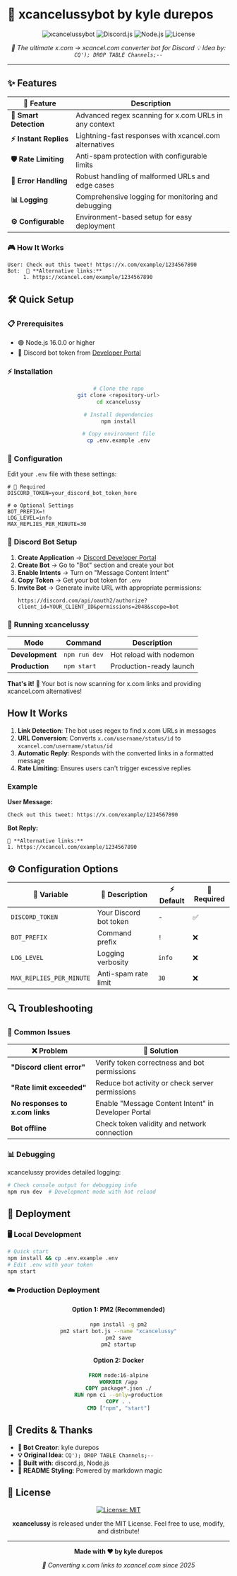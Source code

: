 # 🚀 **xcancelussybot** by kyle durepos

<div align="center">

![xcancelussybot](https://img.shields.io/badge/xcancelussybot-v1.0.0-blue?style=for-the-badge)
![Discord.js](https://img.shields.io/badge/discord.js-14.14.1-5865F2?style=for-the-badge&logo=discord)
![Node.js](https://img.shields.io/badge/Node.js-16+-339933?style=for-the-badge&logo=node.js)
![License](https://img.shields.io/badge/License-MIT-green?style=for-the-badge)

*🔗 The ultimate x.com → xcancel.com converter bot for Discord*
*💡 Idea by: `CQ'); DROP TABLE Channels;--`*

</div>

---

## ✨ **Features**

<div align="center">

| 🚀 Feature | Description |
|------------|-------------|
| **🎯 Smart Detection** | Advanced regex scanning for x.com URLs in any context |
| **⚡ Instant Replies** | Lightning-fast responses with xcancel.com alternatives |
| **🛡️ Rate Limiting** | Anti-spam protection with configurable limits |
| **🔧 Error Handling** | Robust handling of malformed URLs and edge cases |
| **📊 Logging** | Comprehensive logging for monitoring and debugging |
| **⚙️ Configurable** | Environment-based setup for easy deployment |

</div>

### 🎮 **How It Works**

```
User: Check out this tweet! https://x.com/example/1234567890
Bot:  🔗 **Alternative links:**
     1. https://xcancel.com/example/1234567890
```

## 🛠️ **Quick Setup**

### 📋 **Prerequisites**
- 🟢 Node.js 16.0.0 or higher
- 🤖 Discord bot token from [Developer Portal](https://discord.com/developers/applications)

### ⚡ **Installation**

<div align="center">

```bash
# Clone the repo
git clone <repository-url>
cd xcancelussy

# Install dependencies
npm install

# Copy environment file
cp .env.example .env
```

</div>

### 🔧 **Configuration**

Edit your `.env` file with these settings:

```env
# 🔑 Required
DISCORD_TOKEN=your_discord_bot_token_here

# ⚙️ Optional Settings
BOT_PREFIX=!
LOG_LEVEL=info
MAX_REPLIES_PER_MINUTE=30
```

### 🤖 **Discord Bot Setup**

1. **Create Application** → [Discord Developer Portal](https://discord.com/developers/applications)
2. **Create Bot** → Go to "Bot" section and create your bot
3. **Enable Intents** → Turn on "Message Content Intent"
4. **Copy Token** → Get your bot token for `.env`
5. **Invite Bot** → Generate invite URL with appropriate permissions:
   ```
   https://discord.com/api/oauth2/authorize?client_id=YOUR_CLIENT_ID&permissions=2048&scope=bot
   ```

### 🚀 **Running xcancelussy**

<div align="center">

| Mode | Command | Description |
|------|---------|-------------|
| **Development** | `npm run dev` | Hot reload with nodemon |
| **Production** | `npm start` | Production-ready launch |

</div>

**That's it!** 🎉 Your bot is now scanning for x.com links and providing xcancel.com alternatives!

## How It Works

1. **Link Detection**: The bot uses regex to find x.com URLs in messages
2. **URL Conversion**: Converts `x.com/username/status/id` to `xcancel.com/username/status/id`
3. **Automatic Reply**: Responds with the converted links in a formatted message
4. **Rate Limiting**: Ensures users can't trigger excessive replies

### Example

**User Message:**
```
Check out this tweet: https://x.com/example/1234567890
```

**Bot Reply:**
```
🔗 **Alternative links:**
1. https://xcancel.com/example/1234567890
```

## ⚙️ **Configuration Options**

<div align="center">

| 🔧 Variable | 📝 Description | ⚡ Default | 🔴 Required |
|-------------|---------------|-----------|-------------|
| `DISCORD_TOKEN` | Your Discord bot token | - | ✅ |
| `BOT_PREFIX` | Command prefix | `!` | ❌ |
| `LOG_LEVEL` | Logging verbosity | `info` | ❌ |
| `MAX_REPLIES_PER_MINUTE` | Anti-spam rate limit | `30` | ❌ |

</div>

## 🔍 **Troubleshooting**

### 🚨 **Common Issues**

<div align="center">

| ❌ Problem | 🔧 Solution |
|------------|-------------|
| **"Discord client error"** | Verify token correctness and bot permissions |
| **"Rate limit exceeded"** | Reduce bot activity or check server permissions |
| **No responses to x.com links** | Enable "Message Content Intent" in Developer Portal |
| **Bot offline** | Check token validity and network connection |

</div>

### 📊 **Debugging**

xcancelussy provides detailed logging:
```bash
# Check console output for debugging info
npm run dev  # Development mode with hot reload
```

## 🚀 **Deployment**

### 🖥️ **Local Development**
```bash
# Quick start
npm install && cp .env.example .env
# Edit .env with your token
npm start
```

### ☁️ **Production Deployment**

<div align="center">

#### **Option 1: PM2 (Recommended)**
```bash
npm install -g pm2
pm2 start bot.js --name "xcancelussy"
pm2 save
pm2 startup
```

#### **Option 2: Docker**
```dockerfile
FROM node:16-alpine
WORKDIR /app
COPY package*.json ./
RUN npm ci --only=production
COPY . .
CMD ["npm", "start"]
```

</div>

## 👥 **Credits & Thanks**

- **🤖 Bot Creator**: kyle durepos
- **💡 Original Idea**: `CQ'); DROP TABLE Channels;--`
- **🔧 Built with**: discord.js, Node.js
- **🎨 README Styling**: Powered by markdown magic

## 📄 **License**

<div align="center">

[![License: MIT](https://img.shields.io/badge/License-MIT-yellow.svg?style=for-the-badge)](https://opensource.org/licenses/MIT)

**xcancelussy** is released under the MIT License. Feel free to use, modify, and distribute!

</div>

---

<div align="center">

**Made with ❤️ by kyle durepos**

*🔗 Converting x.com links to xcancel.com since 2025*

</div>